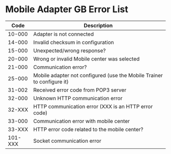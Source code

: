# Mobile Adapter GB Error List

| Code    | Description                                                             |
| ------- | ----------------------------------------------------------------------- |
| 10-000  | Adapter is not connected                                                |
| 14-000  | Invalid checksum in configuration                                       |
| 15-000  | Unexpected/wrong response?                                              |
| 20-000  | Wrong or invalid Mobile center was selected                             |
| 21-000  | Communication error?                                                    |
| 25-000  | Mobile adapter not configured (use the Mobile Trainer to configure it)  |
| 31-002  | Received error code from POP3 server                                    |
| 32-000  | Unknown HTTP communication error                                        |
| 32-XXX  | HTTP communication error (XXX is an HTTP error code)                    |
| 33-000  | Communication error with mobile center                                  |
| 33-XXX  | HTTP error code related to the mobile center?                           |
| 101-XXX | Socket communication error                                              |
